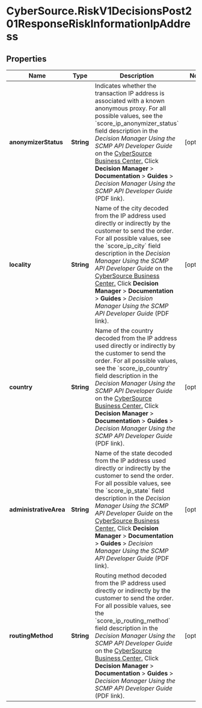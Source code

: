 # CyberSource.RiskV1DecisionsPost201ResponseRiskInformationIpAddress

## Properties
Name | Type | Description | Notes
------------ | ------------- | ------------- | -------------
**anonymizerStatus** | **String** | Indicates whether the transaction IP address is associated with a known anonymous proxy.  For all possible values, see the &#x60;score_ip_anonymizer_status&#x60; field description in the _Decision Manager Using the SCMP API Developer Guide_ on the [CyberSource Business Center.](https://ebc2.cybersource.com/ebc2/) Click **Decision Manager** &gt; **Documentation** &gt; **Guides** &gt; _Decision Manager Using the SCMP API Developer Guide_ (PDF link).  | [optional] 
**locality** | **String** | Name of the city decoded from the IP address used directly or indirectly by the customer to send the order.  For all possible values, see the &#x60;score_ip_city&#x60; field description in the _Decision Manager Using the SCMP API Developer Guide_ on the [CyberSource Business Center.](https://ebc2.cybersource.com/ebc2/) Click **Decision Manager** &gt; **Documentation** &gt; **Guides** &gt; _Decision Manager Using the SCMP API Developer Guide_ (PDF link).  | [optional] 
**country** | **String** | Name of the country decoded from the IP address used directly or indirectly by the customer to send the order.  For all possible values, see the &#x60;score_ip_country&#x60; field description in the _Decision Manager Using the SCMP API Developer Guide_ on the [CyberSource Business Center.](https://ebc2.cybersource.com/ebc2/) Click **Decision Manager** &gt; **Documentation** &gt; **Guides** &gt; _Decision Manager Using the SCMP API Developer Guide_ (PDF link).  | [optional] 
**administrativeArea** | **String** | Name of the state decoded from the IP address used directly or indirectly by the customer to send the order.  For all possible values, see the &#x60;score_ip_state&#x60; field description in the _Decision Manager Using the SCMP API Developer Guide_ on the [CyberSource Business Center.](https://ebc2.cybersource.com/ebc2/) Click **Decision Manager** &gt; **Documentation** &gt; **Guides** &gt; _Decision Manager Using the SCMP API Developer Guide_ (PDF link).  | [optional] 
**routingMethod** | **String** | Routing method decoded from the IP address used directly or indirectly by the customer to send the order.  For all possible values, see the &#x60;score_ip_routing_method&#x60; field description in the _Decision Manager Using the SCMP API Developer Guide_ on the [CyberSource Business Center.](https://ebc2.cybersource.com/ebc2/) Click **Decision Manager** &gt; **Documentation** &gt; **Guides** &gt; _Decision Manager Using the SCMP API Developer Guide_ (PDF link).  | [optional] 


